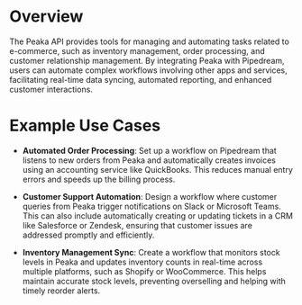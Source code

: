 # Overview

The Peaka API provides tools for managing and automating tasks related to e-commerce, such as inventory management, order processing, and customer relationship management. By integrating Peaka with Pipedream, users can automate complex workflows involving other apps and services, facilitating real-time data syncing, automated reporting, and enhanced customer interactions.

# Example Use Cases

- **Automated Order Processing**: Set up a workflow on Pipedream that listens to new orders from Peaka and automatically creates invoices using an accounting service like QuickBooks. This reduces manual entry errors and speeds up the billing process.

- **Customer Support Automation**: Design a workflow where customer queries from Peaka trigger notifications on Slack or Microsoft Teams. This can also include automatically creating or updating tickets in a CRM like Salesforce or Zendesk, ensuring that customer issues are addressed promptly and efficiently.

- **Inventory Management Sync**: Create a workflow that monitors stock levels in Peaka and updates inventory counts in real-time across multiple platforms, such as Shopify or WooCommerce. This helps maintain accurate stock levels, preventing overselling and helping with timely reorder alerts.
